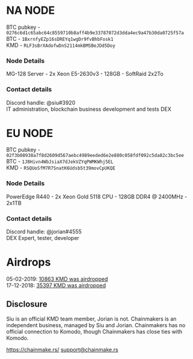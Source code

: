 # NA NODE

BTC pubkey - `0276c6d1c65abc64c8559710b8aff4b9e33787072d3dda4ec9a47b30da0725f57a`  
BTC - `1BxrnfyEZp16sDREYq1wgDr9fvBhbFosk1`  
KMD - `RLF3sBrXAdofwDnS2114mkBMSBeJDd5Doy`  

### Node Details

MG-128 Server - 2x Xeon E5-2630v3 - 128GB - SoftRaid 2x2To

### Contact details

Discord handle: @siu#3920  
IT administration, blockchain business development and tests DEX


# EU NODE

BTC pubkey - `02f3b08938a7f8d2609d567aebc4989eeded6e2e880c058fdf092c5da82c3bc5ee`  
BTC - `1J8Hivn4WbJsiaX7dJekVZYqPWMKWhj5EL`  
KMD - `RSQUoSfM7R7SnatK6Udsb5t39movCpUKQE`

### Node Details

PowerEdge R440 - 2x Xeon Gold 5118 CPU - 128GB DDR4 @ 2400MHz - 2x1TB

### Contact details

Discord handle: @jorian#4555  
DEX Expert, tester, developer

# Airdrops

05-02-2019: [10863 KMD was airdropped](https://kmdexplorer.ru/tx/7378068d3bdb48fb14dc976b1ad3058b105ccdf8e3e8eec46bb1b4c0dded5b5d)  
17-12-2018: [35397 KMD was airdropped](https://kmdexplorer.ru/tx/dc2c06b1ac73bd195c9fd2c78747657d06496d0cff85bb7ff4abb2b7c2fc8a76)

## Disclosure

Siu is an official KMD team member, Jorian is not.
Chainmakers is an independent business, managed by Siu and Jorian. Chainmakers has no official connection to Komodo, though Chainmakers has close ties with Komodo.

https://chainmake.rs/
support@chainmake.rs

